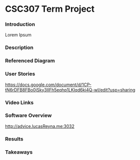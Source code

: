 # CSC307 Term Project

### Introduction
Lorem Ipsum 

### Description

### Referenced Diagram

### User Stories
https://docs.google.com/document/d/1CP-tN6rDFB8FBo0jSky3IIFh5eqhp1LKlqd6ki4Q-wI/edit?usp=sharing
### Video Links 

### Software Overview 

http://advice.lucasReyna.me:3032
### Results 


### Takeaways 


